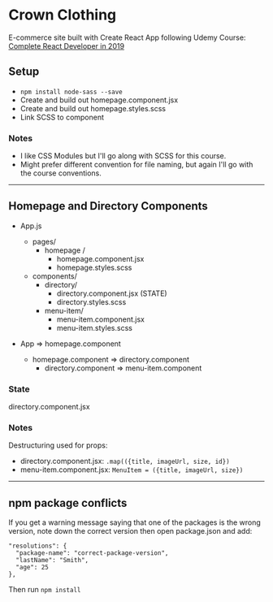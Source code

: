 # Crown Clothing
E-commerce site built with Create React App following Udemy Course: [Complete React Developer in 2019](https://www.udemy.com/complete-react-developer-zero-to-mastery)
## Setup
- `npm install node-sass --save`
- Create and build out homepage.component.jsx
- Create and build out homepage.styles.scss
- Link SCSS to component
  
### Notes
- I like CSS Modules but I'll go along with SCSS for this course.
- Might prefer different convention for file naming, but again I'll go with the course conventions.
---

## Homepage and Directory Components
- App.js
  - pages/
    - homepage /
      - homepage.component.jsx
      - homepage.styles.scss
  - components/
    - directory/
      - directory.component.jsx (STATE)
      - directory.styles.scss
    - menu-item/
      - menu-item.component.jsx
      - menu-item.styles.scss

- App => homepage.component
  - homepage.component  =>  directory.component
    - directory.component  =>  menu-item.component

### State
directory.component.jsx
  
### Notes
Destructuring used for props:
- directory.component.jsx:
  `.map(({title, imageUrl, size, id})`
- menu-item.component.jsx:
  `MenuItem = ({title, imageUrl, size})`

---

## npm package conflicts
If you get a warning message saying that one of the packages is the wrong version, note down the correct version then open package.json and add:

```
"resolutions": {
  "package-name": "correct-package-version",
  "lastName": "Smith",
  "age": 25
},
```
Then run `npm install`
